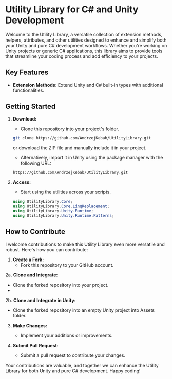 # Utility Library for C# and Unity Development

Welcome to the Utility Library, a versatile collection of extension methods, helpers, attributes, and other utilities designed to enhance and simplify both your Unity and pure C# development workflows. Whether you're working on Unity projects or generic C# applications, this library aims to provide tools that streamline your coding process and add efficiency to your projects.

## Key Features

- **Extension Methods:** Extend Unity and C# built-in types with additional functionalities.

## Getting Started

1. **Download:**
   - Clone this repository into your project's folder.

   ```bash
   git clone https://github.com/AndrzejKebab/UtilityLibrary.git
   ```
   or download the ZIP file and manually include it in your project.
   
   - Alternatively, import it in Unity using the package manager with the following URL:

   ```
   https://github.com/AndrzejKebab/UtilityLibrary.git
   ```

3. **Access:**
   - Start using the utilities across your scripts.

   ```csharp
   using UtilityLibrary.Core;
   using UtilityLibrary.Core.LinqReplacement;
   using UtilityLibrary.Unity.Runtime;
   using UtilityLibrary.Unity.Runtime.Patterns;
   ```

## How to Contribute

I welcome contributions to make this Utility Library even more versatile and robust. Here's how you can contribute:

1. **Create a Fork:**
   - Fork this repository to your GitHub account.

2a. **Clone and Integrate:**
   - Clone the forked repository into your project.
   - 
2b. **Clone and Integrate in Unity:**
   - Clone the forked repository into an empty Unity project into Assets folder.

3. **Make Changes:**
   - Implement your additions or improvements.

4. **Submit Pull Request:**
   - Submit a pull request to contribute your changes.

Your contributions are valuable, and together we can enhance the Utility Library for both Unity and pure C# development. Happy coding!
